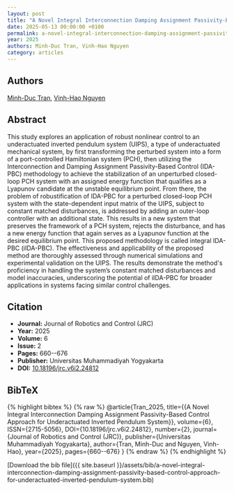 ```yaml
---
layout: post
title: "A Novel Integral Interconnection Damping Assignment Passivity-Based Control Approach for Underactuated Inverted Pendulum System"
date: 2025-05-13 00:00:00 +0100
permalink: a-novel-integral-interconnection-damping-assignment-passivity-based-control-approach-for-underactuated-inverted-pendulum-system
year: 2025
authors: Minh-Duc Tran, Vinh-Hao Nguyen
category: articles
---
```

 
## Authors
[Minh-Duc Tran](authors/minh-duc-tran), [Vinh-Hao Nguyen](authors/vinh-hao-nguyen)
 
## Abstract
This study explores an application of robust nonlinear control to an underactuated inverted pendulum system (UIPS), a type of underactuated mechanical system, by first transforming the perturbed system into a form of a port-controlled Hamiltonian system (PCH), then utilizing the Interconnection and Damping Assignment Passivity-Based Control (IDA-PBC) methodology to achieve the stabilization of an unperturbed closed-loop PCH system with an assigned energy function that qualifies as a Lyapunov candidate at the unstable equilibrium point. From there, the problem of robustification of IDA-PBC for a perturbed closed-loop PCH system with the state-dependent input matrix of the UIPS, subject to constant matched disturbances, is addressed by adding an outer-loop controller with an additional state. This results in a new system that preserves the framework of a PCH system, rejects the disturbance, and has a new energy function that again serves as a Lyapunov function at the desired equilibrium point. This proposed methodology is called integral IDA-PBC (iIDA-PBC). The effectiveness and applicability of the proposed method are thoroughly assessed through numerical simulations and experimental validation on the UIPS. The results demonstrate the method's proficiency in handling the system’s constant matched disturbances and model inaccuracies, underscoring the potential of iIDA-PBC for broader applications in systems facing similar control challenges.
 
## Citation
- **Journal:** Journal of Robotics and Control (JRC)
- **Year:** 2025
- **Volume:** 6
- **Issue:** 2
- **Pages:** 660--676
- **Publisher:** Universitas Muhammadiyah Yogyakarta
- **DOI:** [10.18196/jrc.v6i2.24812](https://doi.org/10.18196/jrc.v6i2.24812)
 
## BibTeX
{% highlight bibtex %}
{% raw %}
@article{Tran_2025,
  title={{A Novel Integral Interconnection Damping Assignment Passivity-Based Control Approach for Underactuated Inverted Pendulum System}},
  volume={6},
  ISSN={2715-5056},
  DOI={10.18196/jrc.v6i2.24812},
  number={2},
  journal={Journal of Robotics and Control (JRC)},
  publisher={Universitas Muhammadiyah Yogyakarta},
  author={Tran, Minh-Duc and Nguyen, Vinh-Hao},
  year={2025},
  pages={660--676}
}
{% endraw %}
{% endhighlight %}
 
[Download the bib file]({{ site.baseurl }}/assets/bib/a-novel-integral-interconnection-damping-assignment-passivity-based-control-approach-for-underactuated-inverted-pendulum-system.bib)
 

